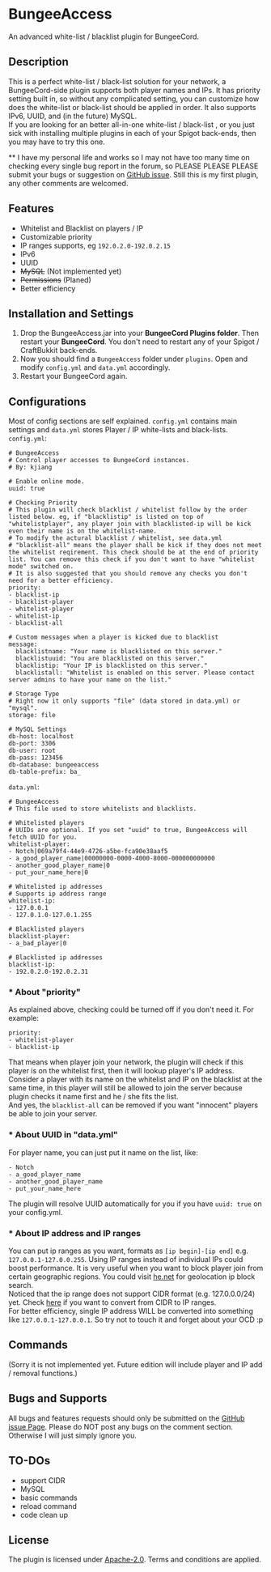 # BungeeAccess
An advanced white-list / blacklist plugin for BungeeCord.

## Description
This is a perfect white-list / black-list solution for your network, a BungeeCord-side plugin supports both player names and IPs. It has priority setting built in, so without any complicated setting, you can customize how does the white-list or black-list should be applied in order. It also supports IPv6, UUID, and (in the future) MySQL.  
If you are looking for an better all-in-one white-list / black-list , or you just sick with installing multiple plugins in each of your Spigot back-ends, then you may have to try this one.

** I have my personal life and works so I may not have too many time on checking every single bug report in the forum, so PLEASE PLEASE PLEASE submit your bugs or suggestion on [GitHub issue](https://github.com/k-jiang/BungeeAccess/issues). Still this is my first plugin, any other comments are welcomed.

## Features
- Whitelist and Blacklist on players / IP
- Customizable priority
- IP ranges supports, eg `192.0.2.0-192.0.2.15`
- IPv6
- UUID
- ~~MySQL~~ (Not implemented yet)
- ~~Permissions~~ (Planed)
- Better efficiency

## Installation and Settings
1. Drop the BungeeAccess.jar into your **BungeeCord Plugins folder**. Then restart your **BungeeCord**. You don't need to restart any of your Spigot / CraftBukkit back-ends.
2. Now you should find a `BungeeAccess` folder under `plugins`. Open and modify `config.yml` and `data.yml` accordingly.
3. Restart your BungeeCord again.

## Configurations
Most of config sections are self explained. `config.yml` contains main settings and `data.yml` stores Player / IP white-lists and black-lists.  
`config.yml`:
```
# BungeeAccess
# Control player accesses to BungeeCord instances.
# By: kjiang

# Enable online mode.
uuid: true

# Checking Priority
# This plugin will check blacklist / whitelist follow by the order listed below. eg, if "blacklistip" is listed on top of "whitelistplayer", any player join with blacklisted-ip will be kick even their name is on the whitelist-name.
# To modify the actural blacklist / whitelist, see data.yml
# "blacklist-all" means the player shall be kick if they does not meet the whitelist reqirement. This check should be at the end of priority list. You can remove this check if you don't want to have "whitelist mode" switched on.
# It is also suggested that you should remove any checks you don't need for a better efficiency.
priority:
- blacklist-ip
- blacklist-player
- whitelist-player
- whitelist-ip
- blacklist-all

# Custom messages when a player is kicked due to blacklist
message:
  blacklistname: "Your name is blacklisted on this server."
  blacklistuuid: "You are blacklisted on this server."
  blacklistip: "Your IP is blacklisted on this server."
  blacklistall: "Whitelist is enabled on this server. Please contact server admins to have your name on the list."

# Storage Type
# Right now it only supports "file" (data stored in data.yml) or "mysql".
storage: file

# MySQL Settings
db-host: localhost
db-port: 3306
db-user: root
db-pass: 123456
db-database: bungeeaccess
db-table-prefix: ba_

```
`data.yml`:
```
# BungeeAccess
# This file used to store whitelists and blacklists.

# Whitelisted players
# UUIDs are optional. If you set "uuid" to true, BungeeAccess will fetch UUID for you.
whitelist-player:
- Notch|069a79f4-44e9-4726-a5be-fca90e38aaf5
- a_good_player_name|00000000-0000-4000-8000-000000000000
- another_good_player_name|0
- put_your_name_here|0

# Whitelisted ip addresses
# Supports ip address range
whitelist-ip:
- 127.0.0.1
- 127.0.1.0-127.0.1.255

# Blacklisted players
blacklist-player:
- a_bad_player|0

# Blacklisted ip addresses
blacklist-ip:
- 192.0.2.0-192.0.2.31
```

### * About "priority"
As explained above, checking could be turned off if you don't need it. For example:
```
priority:
- whitelist-player
- blacklist-ip
```
That means when player join your network, the plugin will check if this player is on the whitelist first, then it will lookup player's IP address. Consider a player with its name on the whitelist and IP on the blacklist at the same time, in this player will still be allowed to join the server because plugin checks it name first and he / she fits the list.  
And yes, the `blacklist-all` can be removed if you want "innocent" players be able to join your server.

### * About UUID in "data.yml"
For player name, you can just put it name on the list, like:
```
- Notch
- a_good_player_name
- another_good_player_name
- put_your_name_here
```
The plugin will resolve UUID automatically for you if you have `uuid: true` on your config.yml.  

### * About IP address and IP ranges
You can put ip ranges as you want, formats as `[ip begin]-[ip end]` e.g. `127.0.0.1-127.0.0.255`. Using IP ranges instead of individual IPs could boost performance. It is very useful when you want to block player join from certain geographic regions. You could visit [he.net](http://bgp.he.net) for geolocation ip block search.  
Noticed that the ip range does not support CIDR format (e.g. 127.0.0.0/24) yet. Check [here](http://www.techzoom.net/tools/IPAddressCalculator) if you want to convert from CIDR to IP ranges.  
For better efficiency, single IP address WILL be converted into something like `127.0.0.1-127.0.0.1`. So try not to touch it and forget about your OCD :p

## Commands
(Sorry it is not implemented yet. Future edition will include player and IP add / removal functions.)

## Bugs and Supports
All bugs and features requests should only be submitted on the [GitHub issue Page](https://github.com/k-jiang/BungeeAccess/issues).
Please do NOT post any bugs on the comment section. Otherwise I will just simply ignore you.

## TO-DOs
- support CIDR
- MySQL
- basic commands
- reload command
- code clean up

## License
The plugin is licensed under [Apache-2.0](https://github.com/k-jiang/BungeeAccess/blob/master/LICENSE). Terms and conditions are applied.
